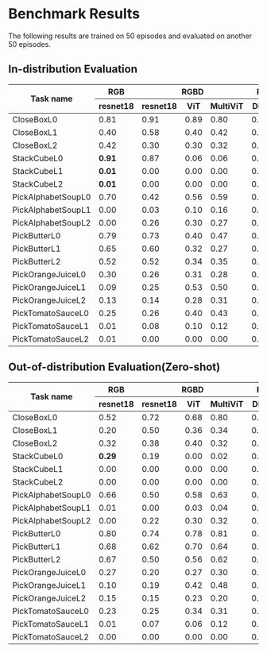# Benchmark Results
  The following results are trained on 50 episodes and evaluated on another 50 episodes.

## In-distribution Evaluation

<table class="benchmark">
  <thead>
    <tr>
      <th rowspan="2">Task name</th>
      <th><center>RGB</center></th>
      <th colspan="3"><center>RGBD</center></th>
      <th colspan="2"><center>PointCloud</center></th>
      <th><center>Fusion</center></th>
    </tr>
    <tr>
      <th>resnet18</th>
      <th>resnet18</th>
      <th>ViT</th>
      <th>MultiViT</th>
      <th>DP3</th>
      <th>spUnet</th>
      <th>ResNet+DP3</th>
    </tr>
  </thead>
  <tbody>
    <tr>
      <td>CloseBoxL0</td>
      <td>0.81</td>
      <td>0.91</td>
      <td>0.89</td>
      <td>0.80</td>
      <td>0.82</td>
      <td>0.92</td>
      <td><b>1.00</b></td>
    </tr>
    <tr>
      <td>CloseBoxL1</td>
      <td>0.40</td>
      <td>0.58</td>
      <td>0.40</td>
      <td>0.42</td>
      <td>0.73</td>
      <td>0.88</td>
      <td><b>0.94</b></td>
    </tr>
    <tr>
      <td>CloseBoxL2</td>
      <td>0.42</td>
      <td>0.30</td>
      <td>0.30</td>
      <td>0.32</td>
      <td>0.82</td>
      <td>0.62</td>
      <td><b>0.95</b></td>
    </tr>
    <tr>
      <td>StackCubeL0</td>
      <td><b>0.91</b></td>
      <td>0.87</td>
      <td>0.06</td>
      <td>0.06</td>
      <td>0.00</td>
      <td>0.00</td>
      <td>0.66</td>
    </tr>
    <tr>
      <td>StackCubeL1</td>
      <td><b>0.01</b></td>
      <td>0.00</td>
      <td>0.00</td>
      <td>0.00</td>
      <td>0.00</td>
      <td>0.00</td>
      <td>0.00</td>
    </tr>
    <tr>
      <td>StackCubeL2</td>
      <td><b>0.01</b></td>
      <td>0.00</td>
      <td>0.00</td>
      <td>0.00</td>
      <td>0.00</td>
      <td>0.00</td>
      <td>0.00</td>
    </tr>
    <tr>
      <td>PickAlphabetSoupL0</td>
      <td>0.70</td>
      <td>0.42</td>
      <td>0.56</td>
      <td>0.59</td>
      <td>0.00</td>
      <td>0.00</td>
      <td><b>0.77</b></td>
    </tr>
    <tr>
      <td>PickAlphabetSoupL1</td>
      <td>0.00</td>
      <td>0.03</td>
      <td>0.10</td>
      <td>0.16</td>
      <td>0.00</td>
      <td>0.00</td>
      <td><b>0.67</b></td>
    </tr>
    <tr>
      <td>PickAlphabetSoupL2</td>
      <td>0.00</td>
      <td>0.26</td>
      <td>0.30</td>
      <td>0.27</td>
      <td>0.00</td>
      <td>0.00</td>
      <td><b>0.73</b></td>
    </tr>
    <tr>
      <td>PickButterL0</td>
      <td>0.79</td>
      <td>0.73</td>
      <td>0.40</td>
      <td>0.47</td>
      <td>0.00</td>
      <td>0.00</td>
      <td>0.74</td>
    </tr>
    <tr>
      <td>PickButterL1</td>
      <td>0.65</td>
      <td>0.60</td>
      <td>0.32</td>
      <td>0.27</td>
      <td>0.00</td>
      <td>0.00</td>
      <td><b>0.82</b></td>
    </tr>
    <tr>
      <td>PickButterL2</td>
      <td>0.52</td>
      <td>0.52</td>
      <td>0.34</td>
      <td>0.35</td>
      <td>0.00</td>
      <td>0.00</td>
      <td><b>0.88</b></td>
    </tr>
    <tr>
      <td>PickOrangeJuiceL0</td>
      <td>0.30</td>
      <td>0.26</td>
      <td>0.31</td>
      <td>0.28</td>
      <td>0.29</td>
      <td>0.35</td>
      <td><b>0.50</b></td>
    </tr>
    <tr>
      <td>PickOrangeJuiceL1</td>
      <td>0.09</td>
      <td>0.25</td>
      <td>0.53</td>
      <td>0.50</td>
      <td>0.53</td>
      <td>0.49</td>
      <td><b>0.53</b></td>
    </tr>
    <tr>
      <td>PickOrangeJuiceL2</td>
      <td>0.13</td>
      <td>0.14</td>
      <td>0.28</td>
      <td>0.31</td>
      <td>0.05</td>
      <td>0.00</td>
      <td><b>0.51</b></td>
    </tr>
    <tr>
      <td>PickTomatoSauceL0</td>
      <td>0.25</td>
      <td>0.26</td>
      <td>0.40</td>
      <td>0.43</td>
      <td>0.00</td>
      <td>0.00</td>
      <td><b>0.81</b></td>
    </tr>
    <tr>
      <td>PickTomatoSauceL1</td>
        <td>0.01</td>
        <td>0.08</td>
        <td>0.10</td>
        <td>0.12</td>
        <td>0.00</td>
        <td>0.00</td>
        <td><b>0.68</b></td>
    </tr>
    <tr>
      <td>PickTomatoSauceL2</td>
      <td>0.01</td>
      <td>0.00</td>
      <td>0.00</td>
      <td>0.00</td>
      <td>0.00</td>
      <td>0.00</td>
      <td><b>0.81</b></td>
    </tr>
  </tbody>
</table>

## Out-of-distribution Evaluation(Zero-shot)

<table class="benchmark">
  <thead>
    <tr>
      <th rowspan="2">Task name</th>
      <th><center>RGB</center></th>
      <th colspan="3"><center>RGBD</center></th>
      <th colspan="2"><center>PointCloud</center></th>
      <th><center>Fusion</center></th>
    </tr>
    <tr>
      <th>resnet18</th>
      <th>resnet18</th>
      <th>ViT</th>
      <th>MultiViT</th>
      <th>DP3</th>
      <th>spUnet</th>
      <th>ResNet+DP3</th>
    </tr>
  </thead>
  <tbody>
    <tr>
      <td>CloseBoxL0</td>
      <td>0.52</td>
      <td>0.72</td>
      <td>0.68</td>
      <td>0.80</td>
      <td>0.60</td>
      <td>0.94</td>
      <td><b>0.97</b></td>
    </tr>
    <tr>
      <td>CloseBoxL1</td>
      <td>0.20</td>
      <td>0.50</td>
      <td>0.36</td>
      <td>0.34</td>
      <td>0.77</td>
      <td>0.88</td>
      <td><b>0.95</b></td>
    </tr>
    <tr>
      <td>CloseBoxL2</td>
      <td>0.32</td>
      <td>0.38</td>
      <td>0.40</td>
      <td>0.32</td>
      <td>0.38</td>
      <td>0.42</td>
      <td><b>0.95</b></td>
    </tr>
    <tr>
      <td>StackCubeL0</td>
      <td><b>0.29</b></td>
      <td>0.19</td>
      <td>0.00</td>
      <td>0.02</td>
      <td>0.00</td>
      <td>0.00</td>
      <td>0.10</td>
    </tr>
    <tr>
      <td>StackCubeL1</td>
      <td>0.00</td>
      <td>0.00</td>
      <td>0.00</td>
      <td>0.00</td>
      <td>0.00</td>
      <td>0.00</td>
      <td>0.00</td>
    </tr>
    <tr>
      <td>StackCubeL2</td>
      <td>0.00</td>
      <td>0.00</td>
      <td>0.00</td>
      <td>0.00</td>
      <td>0.00</td>
      <td>0.00</td>
      <td>0.00</td>
    </tr>
    <tr>
      <td>PickAlphabetSoupL0</td>
      <td>0.66</td>
      <td>0.50</td>
      <td>0.58</td>
      <td>0.63</td>
      <td>0.00</td>
      <td>0.00</td>
      <td><b>0.89</b></td>
    </tr>
    <tr>
      <td>PickAlphabetSoupL1</td>
      <td>0.01</td>
      <td>0.00</td>
      <td>0.03</td>
      <td>0.04</td>
      <td>0.00</td>
      <td>0.00</td>
      <td><b>0.74</b></td>
    </tr>
    <tr>
      <td>PickAlphabetSoupL2</td>
      <td>0.00</td>
      <td>0.22</td>
      <td>0.30</td>
      <td>0.32</td>
      <td>0.00</td>
      <td>0.00</td>
      <td><b>0.75</b></td>
    </tr>
    <tr>
      <td>PickButterL0</td>
      <td>0.80</td>
      <td>0.74</td>
      <td>0.78</td>
      <td>0.81</td>
      <td>0.00</td>
      <td>0.00</td>
      <td><b>0.87</b></td>
    </tr>
    <tr>
      <td>PickButterL1</td>
      <td>0.68</td>
      <td>0.62</td>
      <td>0.70</td>
      <td>0.64</td>
      <td>0.00</td>
      <td>0.00</td>
      <td><b>0.91</b></td>
    </tr>
    <tr>
      <td>PickButterL2</td>
      <td>0.67</td>
      <td>0.50</td>
      <td>0.56</td>
      <td>0.62</td>
      <td>0.00</td>
      <td>0.00</td>
      <td><b>0.86</b></td>
    </tr>
    <tr>
      <td>PickOrangeJuiceL0</td>
      <td>0.27</td>
      <td>0.20</td>
      <td>0.27</td>
      <td>0.30</td>
      <td>0.14</td>
      <td>0.20</td>
      <td><b>0.49</b></td>
    </tr>
    <tr>
      <td>PickOrangeJuiceL1</td>
      <td>0.10</td>
      <td>0.19</td>
      <td>0.42</td>
      <td>0.48</td>
      <td>0.00</td>
      <td>0.00</td>
      <td><b>0.58</b></td>
    </tr>
    <tr>
      <td>PickOrangeJuiceL2</td>
      <td>0.15</td>
      <td>0.15</td>
      <td>0.23</td>
      <td>0.20</td>
      <td>0.07</td>
      <td>0.03</td>
      <td><b>0.53</b></td>
    </tr>
    <tr>
      <td>PickTomatoSauceL0</td>
      <td>0.23</td>
      <td>0.25</td>
      <td>0.34</td>
      <td>0.31</td>
      <td>0.00</td>
      <td>0.00</td>
      <td><b>0.77</b></td>
    </tr>
    <tr>
      <td>PickTomatoSauceL1</td>
      <td>0.01</td>
      <td>0.07</td>
      <td>0.06</td>
      <td>0.12</td>
      <td>0.00</td>
      <td>0.00</td>
      <td><b>0.65</b></td>
    </tr>
    <tr>
      <td>PickTomatoSauceL2</td>
      <td>0.00</td>
      <td>0.00</td>
      <td>0.00</td>
      <td>0.00</td>
      <td>0.00</td>
      <td>0.00</td>
      <td><b>0.74</b></td>
    </tr>
  </tbody>
</table>
